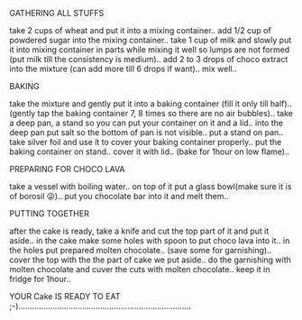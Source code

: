 GATHERING ALL STUFFS

take 2 cups of wheat and put it into a mixing container..
add 1/2 cup of powdered sugar into the mixing container..
take 1 cup of milk and slowly put it into mixing container in parts while mixing it well so lumps are not formed
                  (put milk till the consistency is medium)..
add 2 to 3 drops of choco extract into the mixture (can add more till 6 drops if want)..
mix well..

BAKING

take the mixture and gently put it into a baking container (fill it only till half)..
                 (gently tap the baking container 7, 8 times so there are no air bubbles)..
   take a deep pan, a stand so you can put your container on it and a lid..
into the deep pan put salt so the bottom of pan is not visible..
put a stand on pan..
take silver foil and use it to cover your baking container properly..
put the baking container on stand..
cover it with lid..
                (bake for 1hour on low flame)..

PREPARING FOR CHOCO LAVA

take a vessel with boiling water..
on top of it put a glass bowl(make sure it is of borosil 😜)..
put you chocolate bar into it and melt them..

PUTTING TOGETHER

after the cake is ready, take a knife and cut the top part of it and put it aside..
in the cake make some holes with spoon to put choco lava into it..
in the holes put prepared molten chocolate..
                    (save some for garnishing)..
cover the top with the the part of cake we put aside..
do the garnishing with molten chocolate and cuver the cuts with molten chocolate..
keep it in fridge for 1hour..

YOUR Cake IS READY TO EAT ;-)............................................................................